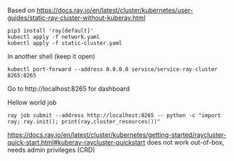 Based on https://docs.ray.io/en/latest/cluster/kubernetes/user-guides/static-ray-cluster-without-kuberay.html

    pip3 install 'ray[default]'
    kubectl apply -f network.yaml
    kubectl apply -f static-cluster.yaml

In another shell (keep it open)

    kubectl port-forward --address 0.0.0.0 service/service-ray-cluster 8265:8265

Go to http://localhost:8265 for dashboard

Hellow world job

    ray job submit --address http://localhost:8265 -- python -c "import ray; ray.init(); print(ray.cluster_resources())"




https://docs.ray.io/en/latest/cluster/kubernetes/getting-started/raycluster-quick-start.html#kuberay-raycluster-quickstart
does not work out-of-box, needs admin privileges (CRD)


